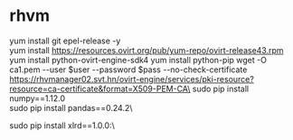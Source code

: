 # rhvm
yum install git epel-release -y\
yum install https://resources.ovirt.org/pub/yum-repo/ovirt-release43.rpm
yum install python-ovirt-engine-sdk4
yum install python-pip
wget -O ca1.pem --user $user --password $pass --no-check-certificate  https://rhvmanager02.svt.hn/ovirt-engine/services/pki-resource?resource=ca-certificate&format=X509-PEM-CA\
sudo pip install numpy==1.12.0\
sudo pip install pandas==0.24.2\

sudo pip install xlrd==1.0.0:\


